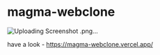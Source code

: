 # magma-webclone
![Uploading Screenshot .png…](https://magma-webclone.vercel.app/)

have a look -
https://magma-webclone.vercel.app/
